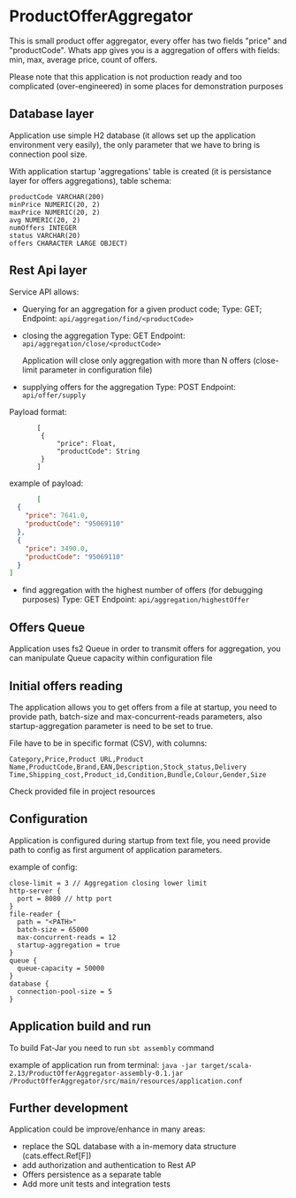 # ProductOfferAggregator

This is small product offer aggregator, every offer has two fields "price" and "productCode". Whats app gives you is a aggregation of offers
with fields: min, max, average price, count of offers.

Please note that this application is not production ready and too complicated (over-engineered) in some places for demonstration purposes

## Database layer

Application use simple H2 database (it allows set up the application environment very easily), the only parameter that we have to bring is
connection pool size.

With application startup 'aggregations' table is created (it is persistance layer for offers aggregations), table schema:

```
productCode VARCHAR(200)
minPrice NUMERIC(20, 2)
maxPrice NUMERIC(20, 2)
avg NUMERIC(20, 2)
numOffers INTEGER
status VARCHAR(20)
offers CHARACTER LARGE OBJECT)
```

## Rest Api layer

Service API allows:

- Querying for an aggregation for a given product code;
  Type: GET;
  Endpoint: `api/aggregation/find/<productCode>`
- closing the aggregation Type: GET Endpoint: `api/aggregation/close/<productCode>`

  Application will close only aggregation with more than N offers (close-limit parameter in configuration file)

- supplying offers for the aggregation 
  Type: POST 
  Endpoint: `api/offer/supply`

Payload format:

```
       [
        {
            "price": Float,
            "productCode": String
        }
       ]
```

example of payload:

```json
       [
  {
    "price": 7641.0,
    "productCode": "95069110"
  },
  {
    "price": 3490.0,
    "productCode": "95069110"
  }
]
```

- find aggregation with the highest number of offers (for debugging purposes)
  Type: GET 
  Endpoint: `api/aggregation/highestOffer`

## Offers Queue

Application uses fs2 Queue in order to transmit offers for aggregation, you can manipulate Queue capacity within configuration file

## Initial offers reading

The application allows you to get offers from a file at startup, you need to provide path, batch-size and max-concurrent-reads parameters,
also startup-aggregation parameter is need to be set to true.

File have to be in specific format (CSV), with columns:

```text
Category,Price,Product URL,Product Name,ProductCode,Brand,EAN,Description,Stock_status,Delivery Time,Shipping_cost,Product_id,Condition,Bundle,Colour,Gender,Size
```

Check provided file in project resources

## Configuration

Application is configured during startup from text file, you need provide path to config as first argument of application parameters.

example of config:

```text
close-limit = 3 // Aggregation closing lower limit
http-server {
  port = 8080 // http port
}
file-reader {
  path = "<PATH>"
  batch-size = 65000
  max-concurrent-reads = 12
  startup-aggregation = true
}
queue {
  queue-capacity = 50000
}
database {
  connection-pool-size = 5
}
```

## Application build and run

To build Fat-Jar you need to run `sbt assembly` command

example of application run from terminal:
`java -jar target/scala-2.13/ProductOfferAggregator-assembly-0.1.jar /ProductOfferAggregator/src/main/resources/application.conf `


## Further development

Application could be improve/enhance in many areas:
- replace the SQL database with a in-memory data structure (cats.effect.Ref[F])
- add authorization and authentication to Rest AP
- Offers persistence as a separate table
- Add more unit tests and integration tests